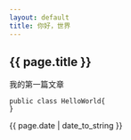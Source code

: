 ```yaml
---
layout: default
title: 你好，世界
---
```


## {{ page.title }}

我的第一篇文章

```
public class HelloWorld{
}
```

<p>{{ page.date | date_to_string }}</p>
